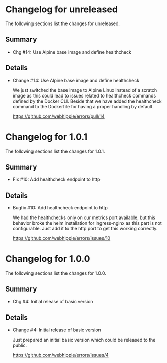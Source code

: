 # Changelog for unreleased

The following sections list the changes for unreleased.

## Summary

 * Chg #14: Use Alpine base image and define healthcheck

## Details

 * Change #14: Use Alpine base image and define healthcheck

   We just switched the base image to Alpine Linux instead of a scratch image as this could lead to
   issues related to healthcheck commands defined by the Docker CLI. Beside that we have added the
   healthcheck command to the Dockerfile for having a proper handling by default.

   https://github.com/webhippie/errors/pull/14


# Changelog for 1.0.1

The following sections list the changes for 1.0.1.

## Summary

 * Fix #10: Add healthcheck endpoint to http

## Details

 * Bugfix #10: Add healthcheck endpoint to http

   We had the healthchecks only on our metrics port available, but this behavior broke the helm
   installation for ingress-nginx as this part is not configurable. Just add it to the http port to
   get this working correctly.

   https://github.com/webhippie/errors/issues/10


# Changelog for 1.0.0

The following sections list the changes for 1.0.0.

## Summary

 * Chg #4: Initial release of basic version

## Details

 * Change #4: Initial release of basic version

   Just prepared an initial basic version which could be released to the public.

   https://github.com/webhippie/errors/issues/4


